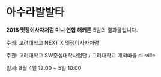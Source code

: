 # 아수라발발타

**2018 멋쟁이사자처럼 미니 연합 해커톤** 5팀의 결과물입니다.

주최: 고려대학교 NEXT X 멋쟁이사자처럼

주관: 고려대학교 SW중심대학사업단 / 고려대학교 개척마을 pi-ville

일시: 8월 4일 12:00 ~ 5일 10:00